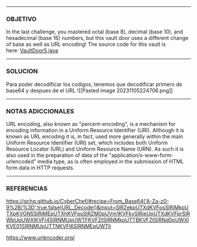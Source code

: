 ----
### OBJETIVO 
In the last challenge, you mastered octal (base 8), decimal (base 10), and hexadecimal (base 16) numbers, but this vault door uses a different change of base as well as URL encoding! The source code for this vault is here: [VaultDoor5.java](https://jupiter.challenges.picoctf.org/static/0a53bf0deaba6919f98d8550c35aa253/VaultDoor5.java)

---
### SOLUCION
Para poder decodificar los codigos, tenemos que decodificar primero de base64 y despues de el URL 
![[Pasted image 20231105224706.png]]

---
### NOTAS ADICCIONALES
URL encoding, also known as "percent-encoding", is a mechanism for encoding information in a Uniform Resource Identifier (URI). Although it is known as URL encoding it is, in fact, used more generally within the main Uniform Resource Identifier (URI) set, which includes both Uniform Resource Locator (URL) and Uniform Resource Name (URN). As such it is also used in the preparation of data of the "application/x-www-form-urlencoded" media type, as is often employed in the submission of HTML form data in HTTP requests.

---
### REFERENCIAS
https://gchq.github.io/CyberChef/#recipe=From_Base64('A-Za-z0-9%2B/%3D',true,false)URL_Decode()&input=SlRZekpUTXdKVFpsSlRjMkpUTXpKVGN5SlRjMEpUTXhKVFpsSlRZM0pUVm1KVFkySlRjeUpUTXdKVFprSlRWbUpUWXlKVFl4SlRNMUpUWTFKVFZtSlRNMkpUTTBKVFZtSlRNd0pUWXlKVE01SlRNMUpUTTNKVFl6SlRNMEpUWTIi

https://www.urlencoder.org/